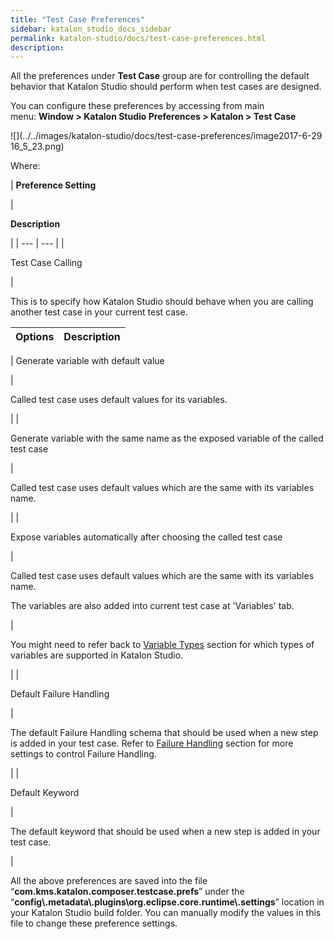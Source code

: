 ```yaml
---
title: "Test Case Preferences" 
sidebar: katalon_studio_docs_sidebar
permalink: katalon-studio/docs/test-case-preferences.html 
description: 
---
```

All the preferences under **Test Case** group are for controlling the default behavior that Katalon Studio should perform when test cases are designed.

You can configure these preferences by accessing from main menu: **Window > Katalon Studio Preferences > Katalon > Test Case**

![](../../images/katalon-studio/docs/test-case-preferences/image2017-6-29 16_5_23.png)

Where:

| 
**Preference Setting**

 | 

**Description**

 |
| --- | --- |
| 

Test Case Calling

 | 

This is to specify how Katalon Studio should behave when you are calling another test case in your current test case.

| Options | Description |
| --- | --- |
| 
Generate variable with default value

 | 

Called test case uses default values for its variables.

 |
| 

Generate variable with the same name as the exposed variable of the called test case

 | 

Called test case uses default values which are the same with its variables name.

 |
| 

Expose variables automatically after choosing the called test case

 | 

Called test case uses default values which are the same with its variables name.

The variables are also added into current test case at 'Variables' tab.

 |

You might need to refer back to [Variable Types](/display/KD/Variable+Types) section for which types of variables are supported in Katalon Studio.

 |
| 

Default Failure Handling

 | 

The default Failure Handling schema that should be used when a new step is added in your test case. Refer to [Failure Handling](/display/KD/Failure+Handling) section for more settings to control Failure Handling.

 |
| 

Default Keyword

 | 

The default keyword that should be used when a new step is added in your test case.

 |

All the above preferences are saved into the file “**com.kms.katalon.composer.testcase.prefs**” under the “**config\\.metadata\\.plugins\\org.eclipse.core.runtime\\.settings**” location in your Katalon Studio build folder. You can manually modify the values in this file to change these preference settings.